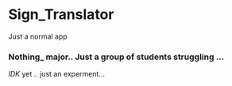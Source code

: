 ﻿# Sign_Translator

Just a normal app
### Nothing_ major.. Just a group of students struggling ...
_IDK_ yet .. just an experment...

